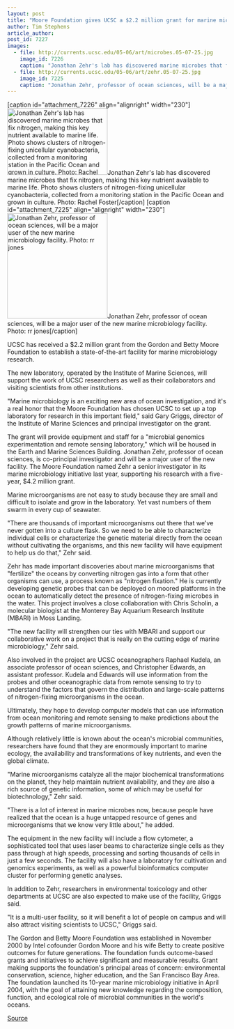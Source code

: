 ```yaml
---
layout: post
title: "Moore Foundation gives UCSC a $2.2 million grant for marine microbiology research facility"
author: Tim Stephens
article_author: 
post_id: 7227
images:
  - file: http://currents.ucsc.edu/05-06/art/microbes.05-07-25.jpg
    image_id: 7226
    caption: "Jonathan Zehr's lab has discovered marine microbes that fix nitrogen, making this key nutrient available to marine life. Photo shows clusters of nitrogen-fixing unicellular cyanobacteria, collected from a monitoring station in the Pacific Ocean and grown in culture. Photo: Rachel Foster"
  - file: http://currents.ucsc.edu/05-06/art/zehr.05-07-25.jpg
    image_id: 7225
    caption: "Jonathan Zehr, professor of ocean sciences, will be a major user of the new marine microbiology facility. Photo: rr jones"
---
```


[caption id="attachment_7226" align="alignright" width="230"]<a href="http://dev-ucsc-news.pantheonsite.io/wp-content/uploads/2005/07/microbes.05-07-25.jpg"><img class="size-full wp-image-7226" src="http://dev-ucsc-news.pantheonsite.io/wp-content/uploads/2005/07/microbes.05-07-25.jpg" alt="Jonathan Zehr's lab has discovered marine microbes that fix nitrogen, making this key nutrient available to marine life. Photo shows clusters of nitrogen-fixing unicellular cyanobacteria, collected from a monitoring station in the Pacific Ocean and grown in culture. Photo: Rachel Foster" width="230" height="153" /></a>Jonathan Zehr's lab has discovered marine microbes that fix nitrogen, making this key nutrient available to marine life. Photo shows clusters of nitrogen-fixing unicellular cyanobacteria, collected from a monitoring station in the Pacific Ocean and grown in culture. Photo: Rachel Foster[/caption]
[caption id="attachment_7225" align="alignright" width="230"]<a href="http://dev-ucsc-news.pantheonsite.io/wp-content/uploads/2005/07/zehr.05-07-25.jpg"><img class="size-full wp-image-7225" src="http://dev-ucsc-news.pantheonsite.io/wp-content/uploads/2005/07/zehr.05-07-25.jpg" alt="Jonathan Zehr, professor of ocean sciences, will be a major user of the new marine microbiology facility. Photo: rr jones" width="230" height="242" /></a>Jonathan Zehr, professor of ocean sciences, will be a major user of the new marine microbiology facility. Photo: rr jones[/caption]
<a name="content" id="content"></a>
<p>
  UCSC has received a $2.2 million grant from the Gordon and Betty Moore Foundation to establish a state-of-the-art facility for marine microbiology research.
</p>
<p>
  The new laboratory, operated by the Institute of Marine Sciences, will support the work of UCSC researchers as well as their collaborators and visiting scientists from other institutions.
</p>
<p>
  "Marine microbiology is an exciting new area of ocean investigation, and it's a real honor that the Moore Foundation has chosen UCSC to set up a top laboratory for research in this important field," said Gary Griggs, director of the Institute of Marine Sciences and principal investigator on the grant.
</p>
<p>
  The grant will provide equipment and staff for a "microbial genomics experimentation and remote sensing laboratory," which will be housed in the Earth and Marine Sciences Building. Jonathan Zehr, professor of ocean sciences, is co-principal investigator and will be a major user of the new facility. The Moore Foundation named Zehr a senior investigator in its marine microbiology initiative last year, supporting his research with a five-year, $4.2 million grant.
</p>
<p>
  Marine microorganisms are not easy to study because they are small and difficult to isolate and grow in the laboratory. Yet vast numbers of them swarm in every cup of seawater.
</p>
<p>
  "There are thousands of important microorganisms out there that we've never gotten into a culture flask. So we need to be able to characterize individual cells or characterize the genetic material directly from the ocean without cultivating the organisms, and this new facility will have equipment to help us do that," Zehr said.
</p>
<p>
  Zehr has made important discoveries about marine microorganisms that "fertilize" the oceans by converting nitrogen gas into a form that other organisms can use, a process known as "nitrogen fixation." He is currently developing genetic probes that can be deployed on moored platforms in the ocean to automatically detect the presence of nitrogen-fixing microbes in the water. This project involves a close collaboration with Chris Scholin, a molecular biologist at the Monterey Bay Aquarium Research Institute (MBARI) in Moss Landing.
</p>
<p>
  "The new facility will strengthen our ties with MBARI and support our collaborative work on a project that is really on the cutting edge of marine microbiology," Zehr said.
</p>
<p>
  Also involved in the project are UCSC oceanographers Raphael Kudela, an associate professor of ocean sciences, and Christopher Edwards, an assistant professor. Kudela and Edwards will use information from the probes and other oceanographic data from remote sensing to try to understand the factors that govern the distribution and large-scale patterns of nitrogen-fixing microorganisms in the ocean.
</p>
<p>
  Ultimately, they hope to develop computer models that can use information from ocean monitoring and remote sensing to make predictions about the growth patterns of marine microorganisms.
</p>
<p>
  Although relatively little is known about the ocean's microbial communities, researchers have found that they are enormously important to marine ecology, the availability and transformations of key nutrients, and even the global climate.
</p>
<p>
  "Marine microorganisms catalyze all the major biochemical transformations on the planet, they help maintain nutrient availability, and they are also a rich source of genetic information, some of which may be useful for biotechnology," Zehr said.
</p>
<p>
  "There is a lot of interest in marine microbes now, because people have realized that the ocean is a huge untapped resource of genes and microorganisms that we know very little about," he added.
</p>
<p>
  The equipment in the new facility will include a flow cytometer, a sophisticated tool that uses laser beams to characterize single cells as they pass through at high speeds, processing and sorting thousands of cells in just a few seconds. The facility will also have a laboratory for cultivation and genomics experiments, as well as a powerful bioinformatics computer cluster for performing genetic analyses.
</p>
<p>
  In addition to Zehr, researchers in environmental toxicology and other departments at UCSC are also expected to make use of the facility, Griggs said.
</p>
<p>
  "It is a multi-user facility, so it will benefit a lot of people on campus and will also attract visiting scientists to UCSC," Griggs said.
</p>
<p>
  The Gordon and Betty Moore Foundation was established in November 2000 by Intel cofounder Gordon Moore and his wife Betty to create positive outcomes for future generations. The foundation funds outcome-based grants and initiatives to achieve significant and measurable results. Grant making supports the foundation's principal areas of concern: environmental conservation, science, higher education, and the San Francisco Bay Area. The foundation launched its 10-year marine microbiology initiative in April 2004, with the goal of attaining new knowledge regarding the composition, function, and ecological role of microbial communities in the world's oceans.
</p>
<p><a href="http://www1.ucsc.edu/currents/05-06/07-25/moore.asp" title="Permalink to moore">Source</a></p>
